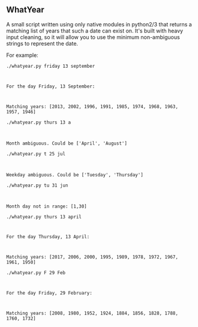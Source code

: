 WhatYear
--------

A small script written using only native modules in python2/3 that returns a matching
list of years that such a date can exist on. It's built with heavy input cleaning, so
it will allow you to use the minimum non-ambiguous strings to represent the date.

For example:

<code>./whatyear.py friday 13 september

For the day Friday, 13 September:

Matching years: [2013, 2002, 1996, 1991, 1985, 1974, 1968, 1963, 1957, 1946] </code>

<code>./whatyear.py thurs 13 a

Month ambiguous. Could be ['April', 'August'] </code>

<code>./whatyear.py t 25 jul

Weekday ambiguous. Could be ['Tuesday', 'Thursday'] </code>

<code>./whatyear.py tu 31 jun

Month day not in range: [1,30] </code>

<code>./whatyear.py thurs 13 april

For the day Thursday, 13 April:

Matching years: [2017, 2006, 2000, 1995, 1989, 1978, 1972, 1967, 1961, 1950] </code>

<code>./whatyear.py F 29 Feb

For the day Friday, 29 February:

Matching years: [2008, 1980, 1952, 1924, 1884, 1856, 1828, 1788, 1760, 1732] </code>

